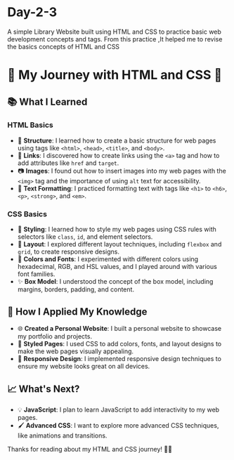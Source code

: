 # Day-2-3
A simple Library Website built using HTML and CSS to practice basic web development concepts and tags.
From this practice ,It helped me to revise the basics concepts of HTML and CSS
# 🌟 My Journey with HTML and CSS 🌟

## 📚 What I Learned

### HTML Basics
- 📄 **Structure**: I learned how to create a basic structure for web pages using tags like `<html>`, `<head>`, `<title>`, and `<body>`.
- 🔗 **Links**: I discovered how to create links using the `<a>` tag and how to add attributes like `href` and `target`.
- 📷 **Images**: I found out how to insert images into my web pages with the `<img>` tag and the importance of using `alt` text for accessibility.
- 📝 **Text Formatting**: I practiced formatting text with tags like `<h1>` to `<h6>`, `<p>`, `<strong>`, and `<em>`.

### CSS Basics
- 🎨 **Styling**: I learned how to style my web pages using CSS rules with selectors like `class`, `id`, and element selectors.
- 📏 **Layout**: I explored different layout techniques, including `flexbox` and `grid`, to create responsive designs.
- 🎨 **Colors and Fonts**: I experimented with different colors using hexadecimal, RGB, and HSL values, and I played around with various font families.
- ✨ **Box Model**: I understood the concept of the box model, including margins, borders, padding, and content.

## 🚀 How I Applied My Knowledge
- 🌐 **Created a Personal Website**: I built a personal website to showcase my portfolio and projects.
- 🎨 **Styled Pages**: I used CSS to add colors, fonts, and layout designs to make the web pages visually appealing.
- 🧩 **Responsive Design**: I implemented responsive design techniques to ensure my website looks great on all devices.

## 📈 What's Next?
- 💡 **JavaScript**: I plan to learn JavaScript to add interactivity to my web pages.
- 🖌️ **Advanced CSS**: I want to explore more advanced CSS techniques, like animations and transitions.

Thanks for reading about my HTML and CSS journey! 🌈✨
